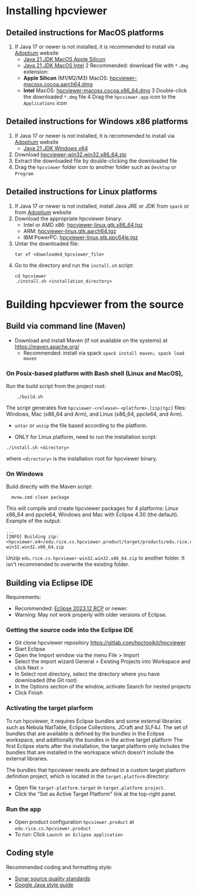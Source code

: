 # Installing hpcviewer

## Detailed instructions for MacOS platforms

1. If Java 17 or newer is not installed, it is recommended to install via [Adoptium](https://adoptium.net/temurin/releases/?version=17&os=mac) website
   - [Java 21 JDK MacOS Apple Silicon](https://github.com/adoptium/temurin21-binaries/releases/download/jdk-21.0.4%2B7/OpenJDK21U-jdk_aarch64_mac_hotspot_21.0.4_7.pkg)
   - [Java 21 JDK MacOS Intel](https://github.com/adoptium/temurin21-binaries/releases/download/jdk-21.0.4%2B7/OpenJDK21U-jdk_x64_mac_hotspot_21.0.4_7.pkg) 2 Recommended: download file with `*.dmg` extension:
   - **Apple Silicon** (M1/M2/M3) MacOS: [hpcviewer-macosx.cocoa.aarch64.dmg](https://gitlab.com/hpctoolkit/hpcviewer/-/releases/permalink/latest/downloads/hpcviewer-macosx.cocoa.aarch64.dmg)
   - **Intel** MacOS: [hpcviewer-macosx.cocoa.x86_64.dmg](https://gitlab.com/hpctoolkit/hpcviewer/-/releases/permalink/latest/downloads/hpcviewer-macosx.cocoa.x86_64.dmg) 3 Double-click the downloaded `*.dmg` file 4 Drag the `hpcviewer.app` icon to the `Applications` icon

## Detailed instructions for Windows x86 platforms

1. If Java 17 or newer is not installed, it is recommended to install via [Adoptium](https://adoptium.net/temurin/releases/?version=17&os=windows) website
   - [Java 21 JDK Windows x64](https://github.com/adoptium/temurin21-binaries/releases/download/jdk-21.0.4%2B7/OpenJDK21U-jdk_x64_windows_hotspot_21.0.4_7.msi)
1. Download [hpcviewer-win32.win32.x86_64.zip](https://gitlab.com/hpctoolkit/hpcviewer/-/releases/permalink/latest/downloads/hpcviewer-win32.win32.x86_64.zip)
1. Extract the downloaded file by double-clicking the downloaded file
1. Drag the `hpcviewer` folder icon to another folder such as `Desktop` or `Program`

## Detailed instructions for Linux platforms

1. If Java 17 or newer is not installed, install Java JRE or JDK from `spack` or from [Adoptium](https://adoptium.net/temurin/releases/?version=17&os=linux) website
1. Download the appropriate hpcviewer binary:
   - Intel or AMD x86: [hpcviewer-linux.gtk.x86_64.tgz](https://gitlab.com/hpctoolkit/hpcviewer/-/releases/permalink/latest/downloads/hpcviewer-linux.gtk.x86_64.tgz)
   - ARM: [hpcviewer-linux.gtk.aarch64.tgz](https://gitlab.com/hpctoolkit/hpcviewer/-/releases/permalink/latest/downloads/hpcviewer-linux.gtk.aarch64.tgz)
   - IBM PowerPC: [hpcviewer-linux.gtk.ppc64le.tgz](https://gitlab.com/hpctoolkit/hpcviewer/-/releases/permalink/latest/downloads/hpcviewer-linux.gtk.ppc64le.tgz)
1. Untar the downloaded file:
   ```
   tar xf <downloaded_hpcviewer_file>
   ```
1. Go to the directory and run the `install.sh` script:
   ```
   cd hpcviewer
   ./install.sh <installation_directory>
   ```

# Building hpcviewer from the source

## Build via command line (Maven)

- Download and install Maven (if not available on the systems) at https://maven.apache.org/
  - Recommended: install via spack `spack install maven; spack load maven`

### On Posix-based platform with Bash shell (Linux and MacOS),

Run the build script from the project root:

```
    ./build.sh
```

The script generates five `hpcviewer-<release>-<platform>.[zip|tgz]` files: Windows, Mac (x86_64 and Arm), and Linux (x86_64, ppcle64, and Arm).

- `untar` or `unzip` the file based according to the platform.

- ONLY for Linux platform, need to run the installation script:

```
./install.sh <directory>
```

where `<directory>` is the installation root for hpcviewer binary.

### On Windows

Build directly with the Maven script:

```
  mvnw.cmd clean package
```

This will compile and create hpcviewer packages for 4 platforms: Linux x86_64 and ppcle64, Windows and Mac with Eclipse 4.30 (the default). Example of the output:

```
...
[INFO] Building zip: <hpcviewer.e4>/edu.rice.cs.hpcviewer.product/target/products/edu.rice.cs.hpcviewer-win32.win32.x86_64.zip
```

Unzip `edu.rice.cs.hpcviewer-win32.win32.x86_64.zip` to another folder. It isn't recommended to overwrite the existing folder.

## Building via Eclipse IDE

Requirements:

- Recommended: [Eclipse 2023.12 RCP](https://www.eclipse.org/downloads/packages/release/2023-12/r/eclipse-ide-rcp-and-rap-developers) or newer.
- Warning: May not work properly with older versions of Eclipse.

### Getting the source code into the Eclipse IDE

- Git clone hpcviewer repository https://gitlab.com/hpctoolkit/hpcviewer
- Start Eclipse
- Open the Import window via the menu File > Import
- Select the import wizard General > Existing Projects into Workspace and click Next >
- In Select root directory, select the directory where you have downloaded (the Git root)
- In the Options section of the window, activate Search for nested projects
- Click Finish

### Activating the target plarform

To run hpcviewer, it requires Eclipse bundles and some external libraries such as Nebula NatTable, Eclipse Collections, JCraft and SLF4J. The set of bundles that are available is defined by the bundles in the Eclipse workspace, and additionally the bundles in the active target platform The first Eclipse starts after the installation, the target platform only includes the bundles that are installed in the workspace which doesn't include the external libraries.

The bundles that hpcviewer needs are defined in a custom target platform definition project, which is located in the `target.platform` directory:

- Open file `target-platform.target` in `target.platform project`.
- Click the "Set as Active Target Platform" link at the top-right panel.

### Run the app

- Open product configuration `hpcviewer.product` at `edu.rice.cs.hpcviewer.product`
- To run: Click `Launch an Eclipse application`

## Coding style

Recommended coding and formatting style:

- [Sonar source quality standards](https://www.sonarsource.com/java/)
- [Google Java style guide](https://google.github.io/styleguide/javaguide.html)
